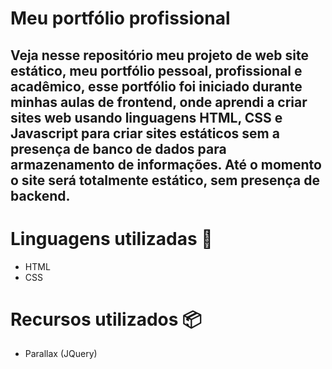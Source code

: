 # Meu portfólio profissional
## Veja nesse repositório meu projeto de web site estático, meu portfólio pessoal, profissional e acadêmico, esse portfólio foi iniciado durante minhas aulas de frontend, onde aprendi a criar sites web usando linguagens HTML, CSS e Javascript para criar sites estáticos sem a presença de banco de dados para armazenamento de informações. Até o momento o site será totalmente estático, sem presença de backend.

# Linguagens utilizadas 🧬

* HTML
* CSS

# Recursos utilizados 📦

* Parallax (JQuery)
